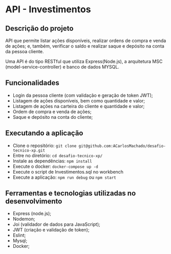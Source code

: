 # API - Investimentos

## Descrição do projeto

API que permite listar ações disponíveis, realizar ordens de compra e venda de ações; e, também, verificar o saldo e realizar saque e depósito na conta da pessoa cliente.

Uma API é do tipo RESTful que utiliza Express(Node.js), a arquitetura MSC (model-service-controller) e banco de dados MYSQL.   

## Funcionalidades

- Login da pessoa cliente (com validação e geração de token JWT);
- Listagem de ações disponíveis, bem como quantidade e valor;
- Listagem de ações na carteira do cliente e quantidade e valor;
- Ordem de compra e venda de ações;
- Saque e depósito na conta do cliente;

## Executando a aplicação

- Clone o repositório: `git clone git@github.com:ACarlosMachado/desafio-tecnico-xp.git`
- Entre no diretório: `cd desafio-tecnico-xp/`
- Instale as dependências: `npm install`
- Execute o docker: `docker-compose up -d`
- Execute o script de Investimentos.sql no workbench
- Execute a aplicação: `npm run debug` ou `npm start`

## Ferramentas e tecnologias utilizadas no desenvolvimento
- Express (node.js);
- Nodemon;
- Joi (validador de dados para JavaScript);
- JWT (criação e validação de token);
- Eslint;
- Mysql;
- Docker;
